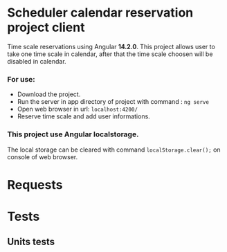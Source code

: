 # Scheduler calendar reservation project client
Time scale reservations using Angular **14.2.0**.
This project allows user to take one time scale in calendar, after that the time scale choosen will be disabled in calendar.
### For use:
- Download the project.
- Run the server in app directory of project with command : `ng serve`
- Open web browser in url: `localhost:4200/`
- Reserve time scale and add user informations.

### This project use Angular localstorage.
The local storage can be cleared with command `localStorage.clear();` on console of web browser.

# Requests

# Tests
## Units tests
